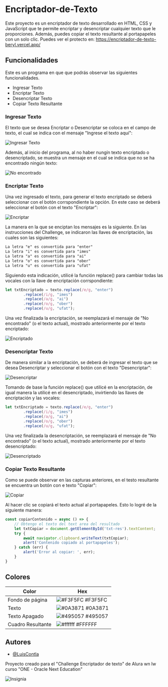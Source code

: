 # Encriptador-de-Texto
Este proyecto es un encriptador de texto desarrollado en HTML, CSS y JavaScript que te permite encriptar y desencriptar cualquier texto que le proporciones. Además, puedes copiar el texto resultante al portapapeles con un solo clic. Puedes ver el protecto en: https://encriptador-de-texto-beryl.vercel.app/

## Funcionalidades

Este es un programa en que que podrás observar las siguientes funcionalidades.

- Ingresar Texto
- Encriptar Texto
- Desencriptar Texto
- Copiar Texto Resultante

### Ingresar Texto

El texto que se desea Encriptar o Desencriptar se coloca en el campo de texto, el cual se indica con el mensaje "Ingrese el texto aquí":

![Ingresar Texto](https://media.discordapp.net/attachments/635273333491105832/1270127459425320980/image.png?ex=66b291e0&is=66b14060&hm=40556c8e5c226d037d4263d6900d62ccb7bce261bbb5f4f1958ab26a148cac07&=&format=webp&quality=lossless&width=813&height=414)

Además, al inicio del programa, al no haber nungín texto encriptado o desencriptado, se muestra un mensaje en el cual se indica que no se ha encontrado ningún texto:

![No encontrado](https://media.discordapp.net/attachments/635273333491105832/1270128499369447505/image.png?ex=66b292d8&is=66b14158&hm=78b5114c74c6306d2cb3c1ec39f389d31ea8da8f4fd6b039e3ffa764a541973d&=&format=webp&quality=lossless&width=492&height=659)

### Encriptar Texto

Una vez ingresado el texto, para generar el texto encriptado se deberá seleccionar con el botón corrspondiente la opción. En este caso se deberá seleccionar el botón con el texto "Encriptar":

![Encriptar](https://media.discordapp.net/attachments/635273333491105832/1270127459425320980/image.png?ex=66b291e0&is=66b14060&hm=40556c8e5c226d037d4263d6900d62ccb7bce261bbb5f4f1958ab26a148cac07&=&format=webp&quality=lossless&width=813&height=414)

La manera en la que se enciptan los mensajes es la siguiente. En las instrucciones del Challenge, se indicaron las llaves de encriptación, las cuales son las siguientes:

```txt
La letra "e" es convertida para "enter"
La letra "i" es convertida para "imes"
La letra "a" es convertida para "ai"
La letra "o" es convertida para "ober"
La letra "u" es convertida para "ufat"
```

Siguiendo esta indicación, utilicé la función replace() para cambiar todas las vocales con la llave de encriptación corrspondiente:

```javascript
let txtEncriptado = texto.replace(/e/g, "enter")
        .replace(/i/g, "imes")
        .replace(/a/g, "ai")
        .replace(/o/g, "ober")
        .replace(/u/g, "ufat");
```

Una vez finalizada la encriptación, se reemplazará el mensaje de "No encontrado" (o el texto actual), mostrado anteriormente por el texto encriptado:

![Encriptado](https://media.discordapp.net/attachments/635273333491105832/1270130017027887185/image.png?ex=66b29441&is=66b142c1&hm=f6553b4733fdc49a9e59aa371063e2326687b86e81937df13d72e57fb3ad1c82&=&format=webp&quality=lossless&width=644&height=522)

### Desencriptar Texto

De manera similar a la encriptación, se deberá de ingresar el texto que se desea Desencriptar y seleccionar el botón con el texto "Desencriptar":

![Desencriptar](https://media.discordapp.net/attachments/635273333491105832/1270128027703181393/image.png?ex=66b29267&is=66b140e7&hm=c7f2448916080e0a64d2a9618fc1abb44bd25db8d91170008bfa3ae5c086ba8c&=&format=webp&quality=lossless&width=463&height=85)

Tomando de base la función replace() que utilicé en la encriptación, de igual manera la utilicé en el desencriptado, invirtiendo las llaves de encriptación y las vocales:

```javascript
let txtEncriptado = texto.replace(/e/g, "enter")
        .replace(/i/g, "imes")
        .replace(/a/g, "ai")
        .replace(/o/g, "ober")
        .replace(/u/g, "ufat");
```
Una vez finalizada la desencriptación, se reemplazará el mensaje de "No encontrado" (o el texto actual), mostrado anteriormente por el texto desencriptado:

![Desencriptado](https://media.discordapp.net/attachments/635273333491105832/1270129891714535566/image.png?ex=66b29424&is=66b142a4&hm=889c54ed7b1aefb89c1308709c3b7353ea51af4928ab38b56ca917a0f74c78ef&=&format=webp&quality=lossless&width=651&height=385)

### Copiar Texto Resultante

Como se puede observar en las capturas anteriores, en el testo resultante se encuentra un botón con e texto "Copiar":

![Copiar](https://media.discordapp.net/attachments/635273333491105832/1270139241619525772/image.png?ex=66b29cd9&is=66b14b59&hm=69f253903f13331b5d7b758ea135a34b7912f2795839c099a37895e980adf965&=&format=webp&quality=lossless&width=574&height=139)

Al hacer clic se copiará el texto actual al portapapeles. Esto lo logré de la siguiente manera:

```javascript
const copiarContenido = async () => {
    // Obtengo el texto del text area del resultado
    let txtCopiar = document.getElementById('txt-res').textContent;
    try {
        await navigator.clipboard.writeText(txtCopiar);
        alert('Contenido copiado al portapapeles');
    } catch (err) {
        alert('Error al copiar: ', err);
    }
}
```
## Colores

| Color             | Hex                                                                |
| ----------------- | ------------------------------------------------------------------ |
| Fondo de página | ![#F3F5FC](https://via.placeholder.com/10/f3f5fC?text=+) #F3F5FC |
| Texto | ![#0A3871](https://via.placeholder.com/10/0a3871?text=+) #0A3871 |
| Texto Apagado | ![#495057](https://via.placeholder.com/10/495057?text=+) #495057 |
| Cuadro Resultante | ![#ffffff](https://via.placeholder.com/10/ffffff?text=+) #FFFFFF |


## Autores

- [@LuisContla](https://github.com/LuisContla)

Proyecto creado para el "Challenge Encriptador de texto" de Alura wn lw curso "ONE - Oracle Next Education"

![Insignia](https://media.discordapp.net/attachments/635273333491105832/1270142568482471987/Decodificador_de_texto.png?ex=66b29ff2&is=66b14e72&hm=b3fe4241c970b72483132d6769cc8c4efc40786d8a13e9561d3638fdd94b18e0&=&format=webp&quality=lossless&width=660&height=660)

